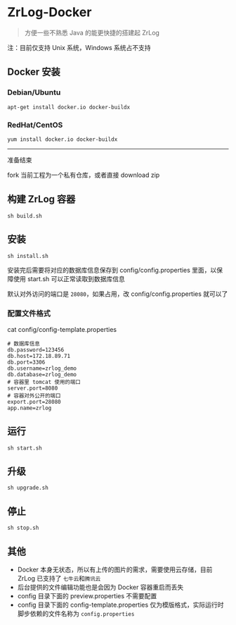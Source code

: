 # ZrLog-Docker

> 方便一些不熟悉 Java 的能更快捷的搭建起 ZrLog

注：目前仅支持 Unix 系统，Windows 系统占不支持

## Docker 安装

### Debian/Ubuntu

`apt-get install docker.io docker-buildx`

### RedHat/CentOS

`yum install docker.io docker-buildx`

----

准备结束

fork 当前工程为一个私有仓库，或者直接 download zip

## 构建 ZrLog 容器

`sh build.sh`

## 安装

`sh install.sh`

安装完后需要将对应的数据库信息保存到 config/config.properties 里面，以保障使用 start.sh 可以正常读取到数据库信息

默认对外访问的端口是 `28080`，如果占用，改 config/config.properties 就可以了

### 配置文件格式

cat config/config-template.properties

```
# 数据库信息
db.password=123456
db.host=172.18.89.71
db.port=3306
db.username=zrlog_demo
db.database=zrlog_demo
# 容器里 tomcat 使用的端口
server.port=8080
# 容器对外公开的端口
export.port=28080
app.name=zrlog
```

## 运行

`sh start.sh`

## 升级

`sh upgrade.sh`

## 停止

`sh stop.sh`

## 其他

- Docker 本身无状态，所以有上传的图片的需求，需要使用云存储，目前 ZrLog 已支持了 `七牛云`和`腾讯云`
- 后台提供的文件编辑功能也是会因为 Docker 容器重启而丢失
- config 目录下面的 preview.properties 不需要配置
- config 目录下面的 config-template.properties 仅为模版格式，实际运行时脚步依赖的文件名称为 `config.properties`
